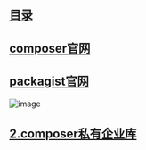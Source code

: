 ## [目录](https://github.com/jhq0113/yafr/blob/master/docs/index.md)

## [composer官网](https://www.phpcomposer.com)
## [packagist官网](https://packagist.org)

![image](https://github.com/jhq0113/yafr/blob/master/docs/composer.png)

## [2.composer私有企业库](https://github.com/jhq0113/yafr/blob/master/docs/2.composer私有企业库.md)
